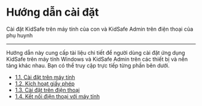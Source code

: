 # Hướng dẫn cài đặt

Cài đặt KidSafe trên máy tính của con và KidSafe Admin trên điện thoại của phụ huynh

---

Hướng dẫn này cung cấp tài liệu chi tiết để người dùng cài đặt ứng dụng KidSafe trên máy tính Windows và KidSafe Admin trên các thiết bị và nền tảng khác nhau. Bạn có thể truy cập trực tiếp từng phần bên dưới.

-   [1.1. Cài đặt trên máy tính](install-on-computer.md)
-   [1.2. Kích hoạt giấy phép](activate-license.md)
-   [1.3. Cài đặt trên điện thoại](install-on-phone.md)
-   [1.4. Kết nối điện thoại với máy tính](link-computer-to-phone.md)
